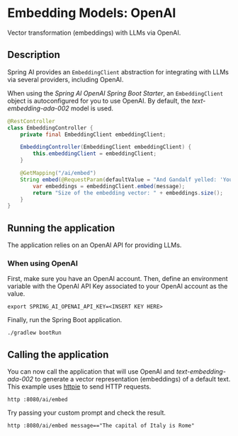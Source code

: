 # Embedding Models: OpenAI

Vector transformation (embeddings) with LLMs via OpenAI.

## Description

Spring AI provides an `EmbeddingClient` abstraction for integrating with LLMs via several providers, including OpenAI.

When using the _Spring AI OpenAI Spring Boot Starter_, an `EmbeddingClient` object is autoconfigured for you to use OpenAI.
By default, the _text-embedding-ada-002_ model is used.

```java
@RestController
class EmbeddingController {
    private final EmbeddingClient embeddingClient;

    EmbeddingController(EmbeddingClient embeddingClient) {
        this.embeddingClient = embeddingClient;
    }

    @GetMapping("/ai/embed")
    String embed(@RequestParam(defaultValue = "And Gandalf yelled: 'You shall not pass!'") String message) {
        var embeddings = embeddingClient.embed(message);
        return "Size of the embedding vector: " + embeddings.size();
    }
}
```

## Running the application

The application relies on an OpenAI API for providing LLMs.

### When using OpenAI

First, make sure you have an OpenAI account.
Then, define an environment variable with the OpenAI API Key associated to your OpenAI account as the value.

```shell
export SPRING_AI_OPENAI_API_KEY=<INSERT KEY HERE>
```

Finally, run the Spring Boot application.

```shell
./gradlew bootRun
```

## Calling the application

You can now call the application that will use OpenAI and _text-embedding-ada-002_ to generate a vector representation (embeddings) of a default text.
This example uses [httpie](https://httpie.io) to send HTTP requests.

```shell
http :8080/ai/embed
```

Try passing your custom prompt and check the result.

```shell
http :8080/ai/embed message=="The capital of Italy is Rome"
```
